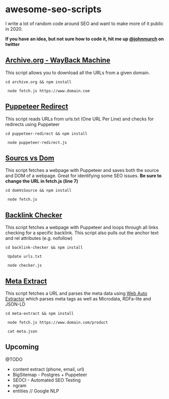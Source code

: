 # awesome-seo-scripts

I write a lot of random code around SEO and want to make more of it public in 2020.

**If you have an idea, but not sure how to code it, hit me up [@johnmurch](https://www.twitter.com/johnmurch) on twitter**

## [Archive.org - WayBack Machine](https://github.com/johnmurch/awesome-seo-scripts/tree/master/archive.org)
This script allows you to download all the URLs from a given domain.

``` cd archive.org && npm install ```

``` node fetch.js https://www.domain.com```

## [Puppeteer Redirect](https://github.com/johnmurch/awesome-seo-scripts/tree/master/puppeteer-redirect)
This script reads URLs from urls.txt (One URL Per Line) and checks for redirects using Puppeteer

``` cd puppeteer-redirect && npm install ```

``` node puppeteer-redirect.js```

## [Sourcs vs Dom](https://github.com/johnmurch/awesome-seo-scripts/tree/master/domVsSource)
This script fetches a webpage with Puppeteer and saves both the source and DOM of a webpage. Great for identifying some SEO issues. **Be sure to change the URL in fetch.js (line 7)**

``` cd domVsSource && npm install ```

``` node fetch.js```


## [Backlink Checker](https://github.com/johnmurch/awesome-seo-scripts/tree/master/backlink-checker)
This script fetches a webpage with Puppeteer and loops through all links checking for a specific backlink. This script also pulls out the anchor text and rel attributes (e.g. nofollow)

``` cd backlink-checker && npm install ```

``` Update urls.txt```

``` node checker.js```


## [Meta Extract](https://github.com/johnmurch/awesome-seo-scripts/tree/master/meta-extract)
This script fetches a URL and parses the meta data using [Web Auto Extractor](https://github.com/indix/web-auto-extractor#readme) which parses meta tags as well as Microdata, RDFa-lite and JSON-LD

``` cd meta-extract && npm install ```

``` node fetch.js https://www.domain.com/product```

``` cat meta.json```


## Upcoming
@TODO
- content extract (phone, email, url)
- BigSitemap - Postgres + Puppeteer
- SEOCI - Automated SEO Testing
- ngram
- entities // Google NLP
